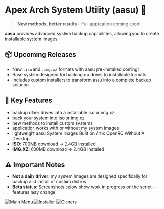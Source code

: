 # Apex Arch System Utility (aasu) 🔄

> **New methods, better results** - Full application coming soon!  

**aasu** provides advanced system backup capabilities, allowing you to create installable system images.

## 📦 Upcoming Releases
- New `.iso` and `.img.xz` formats with aasu pre-installed coming!
- Base system designed for backing up drives to installable formats
- Includes custom installers to transform assu into a complete backup solution

## 🔧 Key Features
- backup other drives into a installable iso or img.xz
- back your system into iso or img.xz
- new methods to install custom systems
- application works with or without my system images
- lightweight aasu System Images Built on Artix OpenRC Without A Desktop
- **ISO**: 700MB download → 2.4GB installed
- **IMG.XZ**: 600MB download → 2.4GB installed


## ⚠️ Important Notes
- **Not a daily driver**: my system images are designed specifically for backup and install of custom distros
- **Beta status**: Screenshots below show work in progress on the script - features may change

      
![Main Menu](https://github.com/user-attachments/assets/bba5db4b-af10-4ff0-aa3d-e162396343a8)
![Installer](https://github.com/user-attachments/assets/09829840-b892-41a0-b5c1-87bd870e70e1)
![Cloners](https://github.com/user-attachments/assets/099ba344-b2f6-4ec8-81d6-2c20ca87fd59)


